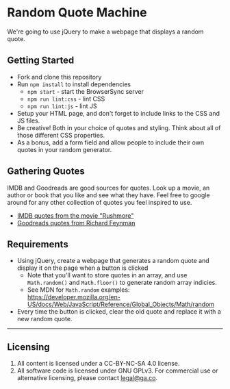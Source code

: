 # Random Quote Machine

We're going to use jQuery to make a webpage that displays a random quote.

## Getting Started

* Fork and clone this repository
* Run `npm install` to install dependencies
  * `npm start` - start the BrowserSync server
  * `npm run lint:css` - lint CSS
  * `npm run lint:js` - lint JS
* Setup your HTML page, and don't forget to include links to the CSS and JS files.
* Be creative! Both in your choice of quotes and styling. Think about all of those different CSS properties.
* As a bonus, add a form field and allow people to include their own quotes in your random generator.

## Gathering Quotes
IMDB and Goodreads are good sources for quotes. Look up a movie, an author or book that you like and see what they have.
Feel free to google around for any other collection of quotes you feel inspired to use.

- [IMDB quotes from the movie "Rushmore"](http://www.imdb.com/title/tt0128445/quotes?item=qt0429722)
- [Goodreads quotes from Richard Feynman](https://www.goodreads.com/author/quotes/1429989.Richard_Feynman)

## Requirements

* Using jQuery, create a webpage that generates a random quote and display it on the page when a button is clicked
  * Note that you'll want to store quotes in an array, and use `Math.random()` and `Math.floor()` to generate random array indicies.
  * See MDN for `Math.random` examples: https://developer.mozilla.org/en-US/docs/Web/JavaScript/Reference/Global_Objects/Math/random
* Every time the button is clicked, clear the old quote and replace it with a new random quote.

---

## Licensing
1. All content is licensed under a CC-BY-NC-SA 4.0 license.
2. All software code is licensed under GNU GPLv3. For commercial use or alternative licensing, please contact legal@ga.co.

